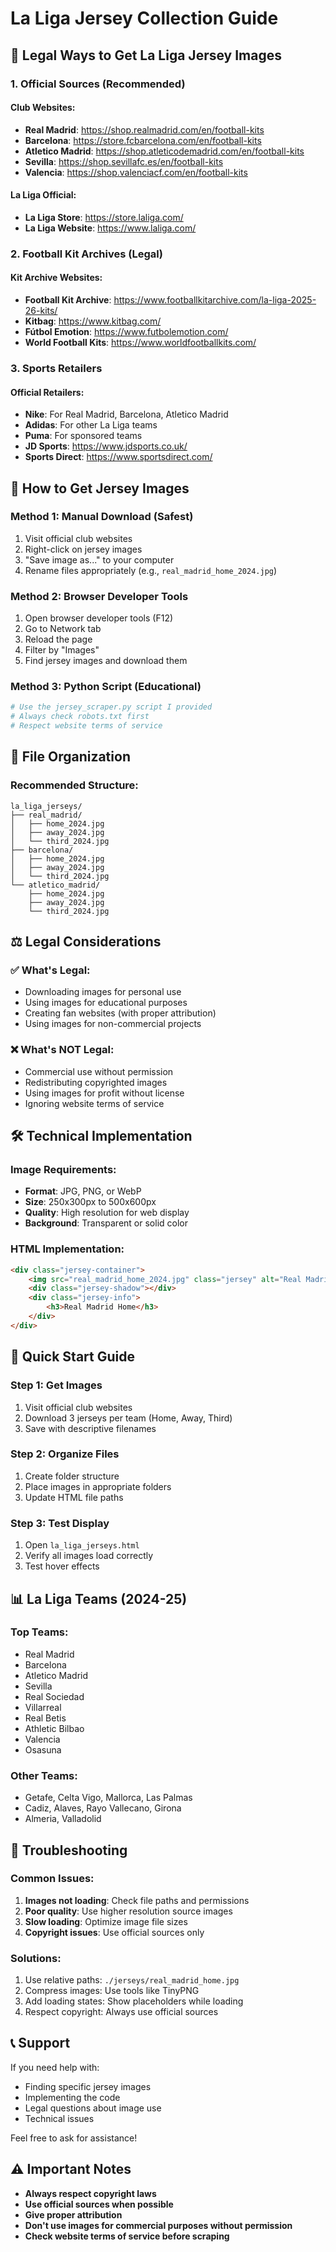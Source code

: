 # La Liga Jersey Collection Guide

## 🎯 **Legal Ways to Get La Liga Jersey Images**

### **1. Official Sources (Recommended)**

#### **Club Websites:**
- **Real Madrid**: https://shop.realmadrid.com/en/football-kits
- **Barcelona**: https://store.fcbarcelona.com/en/football-kits
- **Atletico Madrid**: https://shop.atleticodemadrid.com/en/football-kits
- **Sevilla**: https://shop.sevillafc.es/en/football-kits
- **Valencia**: https://shop.valenciacf.com/en/football-kits

#### **La Liga Official:**
- **La Liga Store**: https://store.laliga.com/
- **La Liga Website**: https://www.laliga.com/

### **2. Football Kit Archives (Legal)**

#### **Kit Archive Websites:**
- **Football Kit Archive**: https://www.footballkitarchive.com/la-liga-2025-26-kits/
- **Kitbag**: https://www.kitbag.com/
- **Fútbol Emotion**: https://www.futbolemotion.com/
- **World Football Kits**: https://www.worldfootballkits.com/

### **3. Sports Retailers**

#### **Official Retailers:**
- **Nike**: For Real Madrid, Barcelona, Atletico Madrid
- **Adidas**: For other La Liga teams
- **Puma**: For sponsored teams
- **JD Sports**: https://www.jdsports.co.uk/
- **Sports Direct**: https://www.sportsdirect.com/

## 🚀 **How to Get Jersey Images**

### **Method 1: Manual Download (Safest)**
1. Visit official club websites
2. Right-click on jersey images
3. "Save image as..." to your computer
4. Rename files appropriately (e.g., `real_madrid_home_2024.jpg`)

### **Method 2: Browser Developer Tools**
1. Open browser developer tools (F12)
2. Go to Network tab
3. Reload the page
4. Filter by "Images"
5. Find jersey images and download them

### **Method 3: Python Script (Educational)**
```python
# Use the jersey_scraper.py script I provided
# Always check robots.txt first
# Respect website terms of service
```

## 📁 **File Organization**

### **Recommended Structure:**
```
la_liga_jerseys/
├── real_madrid/
│   ├── home_2024.jpg
│   ├── away_2024.jpg
│   └── third_2024.jpg
├── barcelona/
│   ├── home_2024.jpg
│   ├── away_2024.jpg
│   └── third_2024.jpg
└── atletico_madrid/
    ├── home_2024.jpg
    ├── away_2024.jpg
    └── third_2024.jpg
```

## ⚖️ **Legal Considerations**

### **✅ What's Legal:**
- Downloading images for personal use
- Using images for educational purposes
- Creating fan websites (with proper attribution)
- Using images for non-commercial projects

### **❌ What's NOT Legal:**
- Commercial use without permission
- Redistributing copyrighted images
- Using images for profit without license
- Ignoring website terms of service

## 🛠️ **Technical Implementation**

### **Image Requirements:**
- **Format**: JPG, PNG, or WebP
- **Size**: 250x300px to 500x600px
- **Quality**: High resolution for web display
- **Background**: Transparent or solid color

### **HTML Implementation:**
```html
<div class="jersey-container">
    <img src="real_madrid_home_2024.jpg" class="jersey" alt="Real Madrid Home Jersey" />
    <div class="jersey-shadow"></div>
    <div class="jersey-info">
        <h3>Real Madrid Home</h3>
    </div>
</div>
```

## 🎯 **Quick Start Guide**

### **Step 1: Get Images**
1. Visit official club websites
2. Download 3 jerseys per team (Home, Away, Third)
3. Save with descriptive filenames

### **Step 2: Organize Files**
1. Create folder structure
2. Place images in appropriate folders
3. Update HTML file paths

### **Step 3: Test Display**
1. Open `la_liga_jerseys.html`
2. Verify all images load correctly
3. Test hover effects

## 📊 **La Liga Teams (2024-25)**

### **Top Teams:**
- Real Madrid
- Barcelona
- Atletico Madrid
- Sevilla
- Real Sociedad
- Villarreal
- Real Betis
- Athletic Bilbao
- Valencia
- Osasuna

### **Other Teams:**
- Getafe, Celta Vigo, Mallorca, Las Palmas
- Cadiz, Alaves, Rayo Vallecano, Girona
- Almeria, Valladolid

## 🔧 **Troubleshooting**

### **Common Issues:**
1. **Images not loading**: Check file paths and permissions
2. **Poor quality**: Use higher resolution source images
3. **Slow loading**: Optimize image file sizes
4. **Copyright issues**: Use official sources only

### **Solutions:**
1. Use relative paths: `./jerseys/real_madrid_home.jpg`
2. Compress images: Use tools like TinyPNG
3. Add loading states: Show placeholders while loading
4. Respect copyright: Always use official sources

## 📞 **Support**

If you need help with:
- Finding specific jersey images
- Implementing the code
- Legal questions about image use
- Technical issues

Feel free to ask for assistance!

## ⚠️ **Important Notes**

- **Always respect copyright laws**
- **Use official sources when possible**
- **Give proper attribution**
- **Don't use images for commercial purposes without permission**
- **Check website terms of service before scraping**
